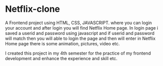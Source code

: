 # Netflix-clone
A Frontend project using HTML, CSS, JAVASCRIPT. where you can login your account and after login you will find Netflix Home page. 
In login page i saved a userid and password using javascript and if userid and password will match then you will able to login the page and then will enter in Netflix Home page there is some animation, pictures, video etc. 

I created this project in my 4th semester for the practice of my frontend development and enhance the experience and skill etc. 
